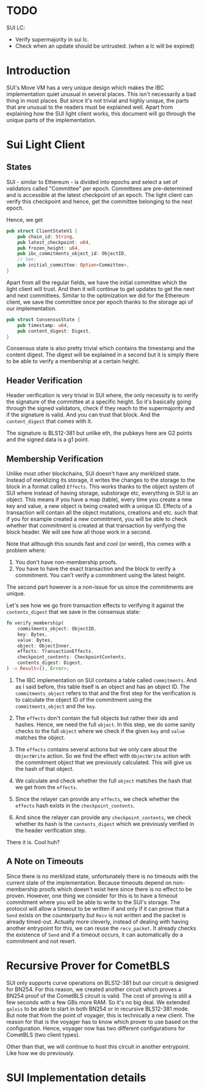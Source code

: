 # TODO

SUI LC:

- Verify supermajority in sui lc.
- Check when an update should be untrusted. (when a lc will be expired)

# Introduction

SUI's Move VM has a very unique design which makes the IBC implementation quiet unusual
in several places. This isn't necessarily a bad thing in most places. But since it's not trivial
and highly unique, the parts that are unusual to the readers must be explained well. Apart from explaining
how the SUI light client works, this document will go through the unique parts of the implementation.

# Sui Light Client

## States

SUI - similar to Ethereum - is divided into epochs and select a set of validators called "Committee" per epoch.
Committees are pre-determined and is accessible at the latest checkpoint of an epoch. The light client can verify this
checkpoint and hence, get the committee belonging to the next epoch.

Hence, we get

```rust
pub struct ClientStateV1 {
    pub chain_id: String,
    pub latest_checkpoint: u64,
    pub frozen_height: u64,
    pub ibc_commitments_object_id: ObjectID,
    // See:
    pub initial_committee: Option<Committee>,
}  
```

Apart from all the regular fields, we have the initial committee which the light client will trust. And then it will continue
to get updates to get the next and next committees. Similar to the optimization we did for the Ethereum client, we save the committee
once per epoch thanks to the storage api of our implementation.

```rust
pub struct ConsensusState {
    pub timestamp: u64,
    pub content_digest: Digest,
}  
```

Consensus state is also pretty trivial which contains the timestamp and the content digest.
The digest will be explained in a second but it is simply there to be able to verify a membership at a certain height.

## Header Verification

Header verification is very trivial in SUI where, the only necessity is to verify the signature of the
committee at a specific height. So it's basically going through the signed validators, check if they reach
to the supermajority and if the signature is valid. And you can trust that block. And the `content_digest`
that comes with it.

The signature is BLS12-381 but unlike eth, the pubkeys here are G2 points and the signed data is a g1 point.

## Membership Verification

Unlike most other blockchains, SUI doesn't have any merklized state. Instead of merklizing its storage,
it writes the changes to the storage to the block in a format called `Effects`. This works thanks to the object system
of SUI where instead of having storage, substorage etc, everything in SUI is an object. This means if you have
a map (table), every time you create a new key and value, a new object is being created with a unique ID. Effects of a transaction
will contain all the object mutations, creations and etc. such that if you for example created a new commitment, you will be able
to check whether that commitment is created at that transaction by verifying the block header. We will see how all those work in a second.

Note that although this sounds fast and cool (or weird), this comes with a problem where:

1. You don't have non-membership proofs.
2. You have to have the exact transaction and the block to verify a commitment. You can't verify a commitment using the latest height.

The second part however is a non-issue for us since the commitments are unique.

Let's see how we go from transaction effects to verifying it against the `contents_digest` that we save in the consensus state:

```rust
fn verify_membership(
    commitments_object: ObjectID,
    key: Bytes,
    value: Bytes,
    object: ObjectInner,
    effects: TransactionEffects,
    checkpoint_contents: CheckpointContents,
    contents_digest: Digest,
) -> Result<(), Error>;
```

1. The IBC implementation on SUI contains a table called `commitments`. And as I said before, this table itself is an object and has an object ID.
   The `commitments_object` refers to that and the first step for the verification is to calculate the object ID of the commitment using the `commitments_object`
   and the `key`.

2. The `effects` don't contain the full objects but rather their ids and hashes. Hence, we need the full `object`. In this step, we do some sanity checks to the
   full `object` where we check if the given `key` and `value` matches the object.

3. The `effects` contains several actions but we only care about the `ObjectWrite` action. So we find the effect with `ObjectWrite` action with the commitment
   object that we previously calculated. This will give us the hash of that object.

4. We calculate and check whether the full `object` matches the hash that we get from the `effects`.

5. Since the relayer can provide any `effects`, we check whether the `effects` hash exists in the `checkpoint_contents`.

6. And since the relayer can provide any `checkpoint_contents`, we check whether its hash is the `contents_digest` which we previously verified in the header
   verification step.

There it is. Cool huh?

## A Note on Timeouts

Since there is no merklized state, unfortunately there is no timeouts with the current state of the implementation.
Because timeouts depend on non-membership proofs which doesn't exist here since there is no effect to be proven.
However, one thing we consider for this is to have a timeout commitment where you will be able to write to the SUI's storage.
The protocol will allow a timeout to be written if and only if it can prove that a `Send` exists on the counterparty but
`Recv` is not written and the packet is already timed-out. Actually more cleverly, instead of dealing with having another
entrypoint for this, we can reuse the `recv_packet`. It already checks the existence of `Send` and if a timeout occurs, it
can automatically do a commitment and not revert.

# Recursive Prover for CometBLS

SUI only supports curve operations on BLS12-381 but our circuit is designed for BN254.
For this reason, we created another circuit which proves a BN254 proof of the CometBLS circuit is valid.
The cost of proving is still a few seconds with a few GBs more RAM. So it's no big deal. We
extended `galois` to be able to start in both BN254 or in recursive BLS12-381 mode. But note that
from the point of voyager, this is technically a new client. The reason for that is the voyager
has to know which prover to use based on the configuration. Hence, voyager now has two different configurations
for CometBLS (two client types).

Other than that, we will continue to host this circuit in another entrypoint. Like how we do
previously.

# SUI Implementation details
